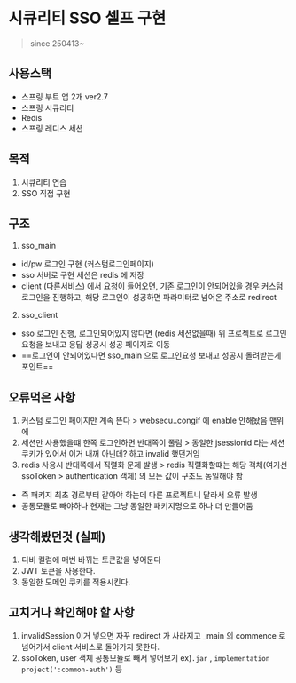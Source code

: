 # 시큐리티 SSO 셀프 구현

> since 250413~

## 사용스택
- 스프링 부트 앱 2개 ver2.7
- 스프링 시큐리티
- Redis
- 스프링 레디스 세션

## 목적
1. 시큐리티 연습
2. SSO 직접 구현

## 구조
1. sso_main
- id/pw 로그인 구현 (커스텀로그인페이지)
- sso 서버로 구현 세션은 redis 에 저장
- client (다른서비스) 에서 요청이 들어오면, 기존 로그인이 안되어있을 경우 커스텀 로그인을 진행하고, 해당 로그인이 성공하면 파라미터로 넘어온 주소로 redirect

2. sso_client
- sso 로그인 진행, 로그인되어있지 않다면 (redis 세션없을때) 위 프로젝트로 로그인요청을 보내고 응답 성공시 성공 페이지로 이동
- ==로그인이 안되어있다면 sso_main 으로 로그인요청 보내고 성공시 돌려받는게 포인트==

## 오류먹은 사항
1. 커스텀 로그인 페이지만 계속 뜬다 > websecu..congif 에 enable 안해놨음 맨위에
2. 세션만 사용했을떄 한쪽 로그인하면 반대쪽이 풀림 > 동일한 jsessionid 라는 세션쿠키가 있어서 이거 내꺼 아닌데? 하고 invalid 했던거임
3. redis 사용시 반대쪽에서 직렬화 문제 발생 > redis 직렬화할떄는 해당 객체(여기선 ssoToken > authentication 객체) 의 모든 값이 구조도 동일해야 함
- 즉 패키지 최초 경로부터 같아야 하는데 다른 프로젝트니 달라서 오류 발생
- 공통모듈로 빼야하나 현재는 그냥 동일한 패키지명으로 하나 더 만들어둠

## 생각해봤던것 (실패)
1. 디비 컬럼에 매번 바뀌는 토큰값을 넣어둔다
2. JWT 토큰을 사용한다.
3. 동일한 도메인 쿠키를 적용시킨다.

## 고치거나 확인해야 할 사항
1. invalidSession 이거 넣으면 자꾸 redirect 가 사라지고 _main 의 commence 로 넘어가서 client 서비스로 돌아가지 못한다.
2. ssoToken, user 객체 공통모듈로 빼서 넣어보기 ex)`.jar` , `implementation project(':common-auth')` 등
